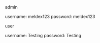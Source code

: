 admin

username: meldex123
password: meldex123

user

username: Testing
password: Testing

```

```
